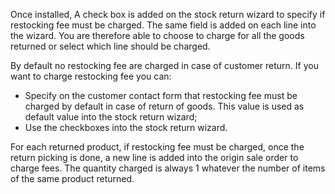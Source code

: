 Once installed, A check box is added on the stock return wizard to
specify if restocking fee must be charged. The same field is added on
each line into the wizard. You are therefore able to choose to charge
for all the goods returned or select which line should be charged.

By default no restocking fee are charged in case of customer return. If
you want to charge restocking fee you can:

- Specify on the customer contact form that restocking fee must be
  charged by default in case of return of goods. This value is used as
  default value into the stock return wizard;
- Use the checkboxes into the stock return wizard.

For each returned product, if restocking fee must be charged, once the
return picking is done, a new line is added into the origin sale order
to charge fees. The quantity charged is always 1 whatever the number of
items of the same product returned.
